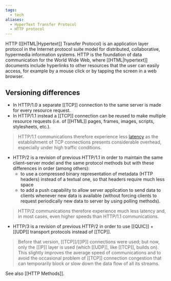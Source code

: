 ```yaml
---
tags:
  - tech
aliases:
  - HyperText Transfer Protocol
  - HTTP protocol
---
```

HTTP ([[HTML|Hypertext]] Transfer Protocol) is an application layer protocol in the Internet protocol suite model for distributed, collaborative, hypermedia information systems.
HTTP is the foundation of data communication for the World Wide Web, where [[HTML|hypertext]] documents include hyperlinks to other resources that the user can easily access, for example by a mouse click or by tapping the screen in a web browser.

## Versioning differences
-  In HTTP/1.0 a separate [[TCP]] connection to the same server is made for every resource request.
- In HTTP/1.1 instead a [[TCP]] connection can be reused to make multiple resource requests (i.e. of [[HTML]] pages, frames, images, scripts, stylesheets, etc.).
> HTTP/1.1 communications therefore experience less [latency](https://en.wikipedia.org/wiki/Network_latency "Network latency") as the establishment of TCP connections presents considerable overhead, especially under high traffic conditions.
- HTTP/2 is a revision of previous HTTP/1.1 in order to maintain the same client–server model and the same protocol methods but with these differences in order (among others):
	- to use a compressed binary representation of metadata (HTTP headers) instead of a textual one, so that headers require much less space
	- to add a push capability to allow server application to send data to clients whenever new data is available (without forcing clients to request periodically new data to server by using polling methods).
> HTTP/2 communications therefore experience much less latency and, in most cases, even higher speeds than HTTP/1.1 communications.
- HTTP/3 is a revision of previous HTTP/2 in order to use [[QUIC]] + [[UDP]] transport protocols instead of [[TCP]].
> Before that version, [[TCP]]/[[IP]] connections were used; but now, only the [[IP]] layer is used (which [[UDP]], like [[TCP]], builds on). This slightly improves the average speed of communications and to avoid the occasional problem of [[TCP]] connection congestion that can temporarily block or slow down the data flow of all its streams.

See also [[HTTP Methods]].